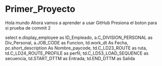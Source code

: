 # Primer_Proyecto
 Hola mundo
 Ahora vamos a aprender a usar GitHub
 Presiona el boton para si
 prueba de commit 2

select    e.display_employee as ID_Empleado,
          a.C_DIVISION_PERSONAL as Div_Personal,
           a.JOB_CODE as Funcion,
          td.work_dt As Fecha,
          pc.short_description As Nombre_paycode,
          td.C_LD23_ROUTE as ruta,
          td.C_LD24_ROUTE_PROFILE as perfil,
          td.C_LD53_LOAD_SEQUENCE as secuencia,
          td.START_DTTM as Entrada,
          td.END_DTTM as Salida
          